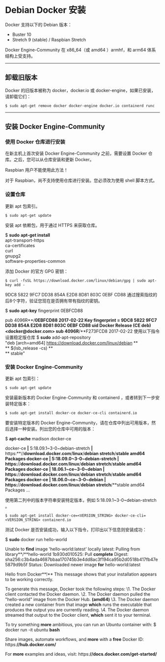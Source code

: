 # Debian Docker 安装

Docker 支持以下的 Debian 版本：

- Buster 10
- Stretch 9 (stable) / Raspbian Stretch

Docker Engine-Community 在 x86_64（或 amd64 ）armhf，和 arm64 体系结构上受支持。

------

## 卸载旧版本

Docker 的旧版本被称为 docker，docker.io 或 docker-engine，如果已安装，请卸载它们：

```
$ sudo apt-get remove docker docker-engine docker.io containerd runc
```

------

## 安装 Docker Engine-Community

### 使用 Docker 仓库进行安装

在新主机上首次安装 Docker Engine-Community 之前，需要设置 Docker 仓库。之后，您可以从仓库安装和更新 Docker。

Raspbian 用户不能使用此方法！

对于 Raspbian，尚不支持使用仓库进行安装。您必须改为使用 shell 脚本方式。

### 设置仓库

更新 apt 包索引。

```
$ sudo apt-get update
```

安装 apt 依赖包，用于通过 HTTPS 来获取仓库。

$ **sudo** **apt-get install** \
  apt-transport-https \
  ca-certificates \
  curl \
  gnupg2 \
  software-properties-common

添加 Docker 的官方 GPG 密钥：

```
$ curl -fsSL https://download.docker.com/linux/debian/gpg | sudo apt-key add -
```

9DC8 5822 9FC7 DD38 854A E2D8 8D81 803C 0EBF CD88 通过搜索指纹的后8个字符，验证您现在是否拥有带有指纹的密钥。

$ **sudo** **apt-key** fingerprint 0EBFCD88

pub  4096R**/**0EBFCD88 2017-02-22
   Key fingerprint = 9DC8 5822 9FC7 DD38 854A  E2D8 8D81 803C 0EBF CD88
uid          Docker Release **(**CE deb**)** **<**docker**@**docker.com**>**
sub  4096R**/**F273FCD8 2017-02-22
使用以下指令设置稳定版仓库
$ **sudo** add-apt-repository \
  "deb [arch=amd64] https://download.docker.com/linux/debian **\
** $(lsb_release -cs) **\
** stable"

### 安装 Docker Engine-Community

更新 apt 包索引：

```
$ sudo apt-get update
```

安装最新版本的 Docker Engine-Community 和 containerd ，或者转到下一步安装特定版本：

```
$ sudo apt-get install docker-ce docker-ce-cli containerd.io
```

要安装特定版本的 Docker Engine-Community，请在仓库中列出可用版本，然后选择一种安装。列出您的仓库中可用的版本：

$ **apt-cache** madison docker-ce

 docker-ce **|** 5:18.09.1~3-0~debian-stretch **|** https:**//**download.docker.com**/**linux**/**debian stretch**/**stable amd64 Packages
 docker-ce **|** 5:18.09.0~3-0~debian-stretch **|** https:**//**download.docker.com**/**linux**/**debian stretch**/**stable amd64 Packages
 docker-ce **|** 18.06.1~ce~3-0~debian     **|** https:**//**download.docker.com**/**linux**/**debian stretch**/**stable amd64 Packages
 docker-ce **|** 18.06.0~ce~3-0~debian     **|** https:**//**download.docker.com**/**linux**/**debian stretch**/**stable amd64 Packages
 ...

使用第二列中的版本字符串安装特定版本，例如 5:18.09.1~3-0~debian-stretch 。

```
$ sudo apt-get install docker-ce=<VERSION_STRING> docker-ce-cli=<VERSION_STRING> containerd.io
```

测试 Docker 是否安装成功，输入以下指令，打印出以下信息则安装成功：

$ **sudo** docker run hello-world

Unable to **find** image 'hello-world:latest' locally
latest: Pulling from library**/**hello-world
1b930d010525: Pull **complete**                                                                  Digest: sha256:c3b4ada4687bbaa170745b3e4dd8ac3f194ca95b2d0518b417fb47e5879d9b5f
Status: Downloaded newer image **for** hello-world:latest


Hello from Docker**!**
This message shows that your installation appears to be working correctly.


To generate this message, Docker took the following steps:
 \1. The Docker client contacted the Docker daemon.
 \2. The Docker daemon pulled the "hello-world" image from the Docker Hub.
  **(**amd64**)**
 \3. The Docker daemon created a new container from that image **which** runs the
  executable that produces the output you are currently reading.
 \4. The Docker daemon streamed that output to the Docker client, **which** sent it
  to your terminal.


To try something **more** ambitious, you can run an Ubuntu container with:
 $ docker run -it ubuntu **bash**


Share images, automate workflows, and **more** with a **free** Docker ID:
 https:**//**hub.docker.com**/**


For **more** examples and ideas, visit:
 https:**//**docs.docker.com**/**get-started**/**